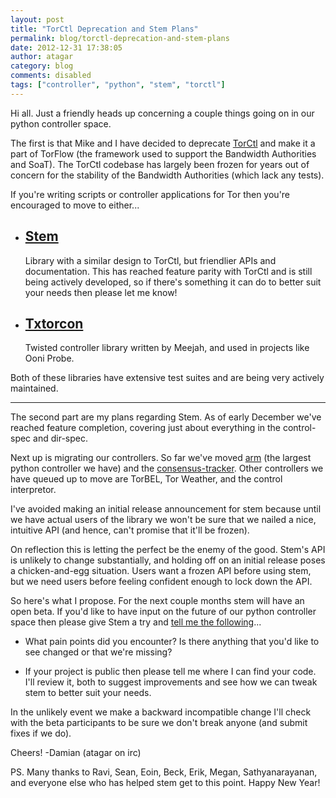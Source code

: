 ```yaml
---
layout: post
title: "TorCtl Deprecation and Stem Plans"
permalink: blog/torctl-deprecation-and-stem-plans
date: 2012-12-31 17:38:05
author: atagar
category: blog
comments: disabled
tags: ["controller", "python", "stem", "torctl"]
---
```


Hi all. Just a friendly heads up concerning a couple things going on in our python controller space.

The first is that Mike and I have decided to deprecate [TorCtl](https://gitweb.torproject.org/pytorctl.git) and make it a part of TorFlow (the framework used to support the Bandwidth Authorities and SoaT). The TorCtl codebase has largely been frozen for years out of concern for the stability of the Bandwidth Authorities (which lack any tests).

If you're writing scripts or controller applications for Tor then you're encouraged to move to either...

-   [Stem](https://stem.torproject.org/)
    ------------------------------------

    Library with a similar design to TorCtl, but friendlier APIs and documentation. This has reached feature parity with TorCtl and is still being actively developed, so if there's something it can do to better suit your needs then please let me know!

-   [Txtorcon](https://txtorcon.readthedocs.org/)
    ---------------------------------------------

    Twisted controller library written by Meejah, and used in projects like Ooni Probe.

Both of these libraries have extensive test suites and are being very actively maintained.

* * * * *

The second part are my plans regarding Stem. As of early December we've reached feature completion, covering just about everything in the control-spec and dir-spec.

Next up is migrating our controllers. So far we've moved [arm](http://www.atagar.com/arm/) (the largest python controller we have) and the [consensus-tracker](https://gitweb.torproject.org/atagar/tor-utils.git/blob/HEAD:/consensusTracker.py). Other controllers we have queued up to move are TorBEL, Tor Weather, and the control interpretor.

I've avoided making an initial release announcement for stem because until we have actual users of the library we won't be sure that we nailed a nice, intuitive API (and hence, can't promise that it'll be frozen).

On reflection this is letting the perfect be the enemy of the good. Stem's API is unlikely to change substantially, and holding off on an initial release poses a chicken-and-egg situation. Users want a frozen API before using stem, but we need users before feeling confident enough to lock down the API.

So here's what I propose. For the next couple months stem will have an open beta. If you'd like to have input on the future of our python controller space then please give Stem a try and [tell me the following](http://www.atagar.com/contact/)...

-   What pain points did you encounter? Is there anything that you'd like to see changed or that we're missing?

-   If your project is public then please tell me where I can find your code. I'll review it, both to suggest improvements and see how we can tweak stem to better suit your needs.

In the unlikely event we make a backward incompatible change I'll check with the beta participants to be sure we don't break anyone (and submit fixes if we do).

Cheers! -Damian (atagar on irc)

PS. Many thanks to Ravi, Sean, Eoin, Beck, Erik, Megan, Sathyanarayanan, and everyone else who has helped stem get to this point. Happy New Year!
